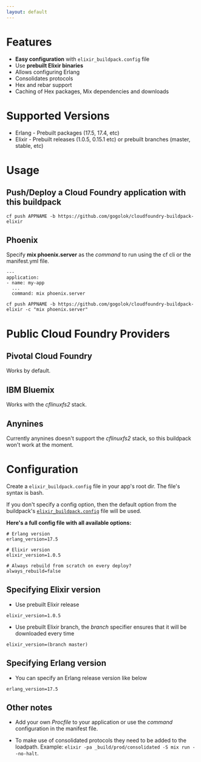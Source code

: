 ```yaml
---
layout: default
---
```

# Features

* **Easy configuration** with `elixir_buildpack.config` file
* Use **prebuilt Elixir binaries**
* Allows configuring Erlang
* Consolidates protocols
* Hex and rebar support
* Caching of Hex packages, Mix dependencies and downloads

# Supported Versions

* Erlang - Prebuilt packages (17.5, 17.4, etc)
* Elixir - Prebuilt releases (1.0.5, 0.15.1 etc) or prebuilt branches (master, stable, etc)

# Usage

## Push/Deploy a Cloud Foundry application with this buildpack

```
cf push APPNAME -b https://github.com/gogolok/cloudfoundry-buildpack-elixir
```

## Phoenix

Specify **mix phoenix.server** as the *command* to run using the cf cli or the manifest.yml file.

```
---
application:
- name: my-app
  ...
  command: mix phoenix.server

```

```
cf push APPNAME -b https://github.com/gogolok/cloudfoundry-buildpack-elixir -c "mix phoenix.server"
```

# Public Cloud Foundry Providers

## Pivotal Cloud Foundry

Works by default.

## IBM Bluemix

Works with the *cflinuxfs2* stack.

## Anynines

Currently anynines doesn't support the *cflinuxfs2* stack, so this buildpack won't work at the moment.

# Configuration

Create a `elixir_buildpack.config` file in your app's root dir. The file's syntax is bash.

If you don't specify a config option, then the default option from the buildpack's [`elixir_buildpack.config`](https://github.com/gogolok/cloudfoundry-buildpack-elixir/blob/master/elixir_buildpack.config) file will be used.


__Here's a full config file with all available options:__

```
# Erlang version
erlang_version=17.5

# Elixir version
elixir_version=1.0.5

# Always rebuild from scratch on every deploy?
always_rebuild=false
```


## Specifying Elixir version

* Use prebuilt Elixir release

```
elixir_version=1.0.5
```

* Use prebuilt Elixir branch, the *branch* specifier ensures that it will be downloaded every time

```
elixir_version=(branch master)
```

## Specifying Erlang version

* You can specify an Erlang release version like below

```
erlang_version=17.5
```

## Other notes

* Add your own *Procfile* to your application or use the *command* configuration in the manifest file.

* To make use of consolidated protocols they need to be added to the loadpath. Example: `elixir -pa _build/prod/consolidated -S mix run --no-halt`.
